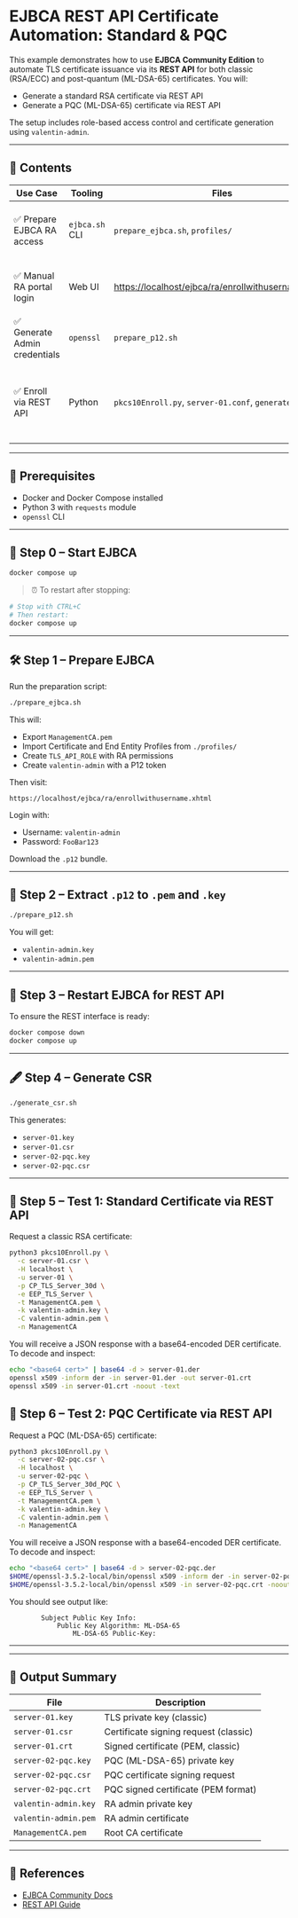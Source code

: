 
# EJBCA REST API Certificate Automation: Standard & PQC

This example demonstrates how to use **EJBCA Community Edition** to automate TLS certificate issuance via its **REST API** for both classic (RSA/ECC) and post-quantum (ML-DSA-65) certificates. You will:

- Generate a standard RSA certificate via REST API
- Generate a PQC (ML-DSA-65) certificate via REST API

The setup includes role-based access control and certificate generation using `valentin-admin`.

---

## 📁 Contents

| Use Case                  | Tooling        | Files                                                                                                      | Description                                            |
| ------------------------- | -------------- | ---------------------------------------------------------------------------------------------------------- | ------------------------------------------------------ |
| ✅ Prepare EJBCA RA access | `ejbca.sh` CLI | `prepare_ejbca.sh`, `profiles/`                                                                            | Sets up profiles, roles, and the admin user            |
| ✅ Manual RA portal login  | Web UI         | [https://localhost/ejbca/ra/enrollwithusername.xhtml](https://localhost/ejbca/ra/enrollwithusername.xhtml) | Used to download `valentin-admin.p12` bundle           |
| ✅ Generate Admin credentials  | `openssl`      | `prepare_p12.sh`                                                                                           | Converts `p12` into `.pem` and `.key`                  |
| ✅ Enroll via REST API     | Python         | `pkcs10Enroll.py`, `server-01.conf`, `generate_csr.sh`                                                     | Generates CSR and sends request to EJBCA REST endpoint |

---

## 🧌 Prerequisites

* Docker and Docker Compose installed
* Python 3 with `requests` module
* `openssl` CLI

---

## 🚀 Step 0 – Start EJBCA

```bash
docker compose up
```

> ⏰ To restart after stopping:

```bash
# Stop with CTRL+C
# Then restart:
docker compose up
```

---

## 🛠️ Step 1 – Prepare EJBCA

Run the preparation script:

```bash
./prepare_ejbca.sh
```

This will:

* Export `ManagementCA.pem`
* Import Certificate and End Entity Profiles from `./profiles/`
* Create `TLS_API_ROLE` with RA permissions
* Create `valentin-admin` with a P12 token

Then visit:

```url
https://localhost/ejbca/ra/enrollwithusername.xhtml
```

Login with:

* Username: `valentin-admin`
* Password: `FooBar123`

Download the `.p12` bundle.

---

## 🔐 Step 2 – Extract `.p12` to `.pem` and `.key`

```bash
./prepare_p12.sh
```

You will get:

* `valentin-admin.key`
* `valentin-admin.pem`

---

## 🔁 Step 3 – Restart EJBCA for REST API

To ensure the REST interface is ready:

```bash
docker compose down
docker compose up
```

---

## 🖋️ Step 4 – Generate CSR

```bash
./generate_csr.sh
```

This generates:

* `server-01.key`
* `server-01.csr`
* `server-02-pqc.key`
* `server-02-pqc.csr`

---


## 🧪 Step 5 – Test 1: Standard Certificate via REST API

Request a classic RSA certificate:

```bash
python3 pkcs10Enroll.py \
  -c server-01.csr \
  -H localhost \
  -u server-01 \
  -p CP_TLS_Server_30d \
  -e EEP_TLS_Server \
  -t ManagementCA.pem \
  -k valentin-admin.key \
  -C valentin-admin.pem \
  -n ManagementCA
```

You will receive a JSON response with a base64-encoded DER certificate. To decode and inspect:

```bash
echo "<base64 cert>" | base64 -d > server-01.der
openssl x509 -inform der -in server-01.der -out server-01.crt
openssl x509 -in server-01.crt -noout -text
```

## 🧪 Step 6 – Test 2: PQC Certificate via REST API

Request a PQC (ML-DSA-65) certificate:

```bash
python3 pkcs10Enroll.py \
  -c server-02-pqc.csr \
  -H localhost \
  -u server-02-pqc \
  -p CP_TLS_Server_30d_PQC \
  -e EEP_TLS_Server \
  -t ManagementCA.pem \
  -k valentin-admin.key \
  -C valentin-admin.pem \
  -n ManagementCA
```

You will receive a JSON response with a base64-encoded DER certificate. To decode and inspect:

```bash
echo "<base64 cert>" | base64 -d > server-02-pqc.der
$HOME/openssl-3.5.2-local/bin/openssl x509 -inform der -in server-02-pqc.der -out server-02-pqc.crt
$HOME/openssl-3.5.2-local/bin/openssl x509 -in server-02-pqc.crt -noout -text
```

You should see output like:
```
        Subject Public Key Info:
            Public Key Algorithm: ML-DSA-65
                ML-DSA-65 Public-Key:
```

---



---


## 📆 Output Summary

| File                   | Description                         |
| ---------------------- | ----------------------------------- |
| `server-01.key`        | TLS private key (classic)           |
| `server-01.csr`        | Certificate signing request (classic)|
| `server-01.crt`        | Signed certificate (PEM, classic)   |
| `server-02-pqc.key`    | PQC (ML-DSA-65) private key         |
| `server-02-pqc.csr`    | PQC certificate signing request     |
| `server-02-pqc.crt`    | PQC signed certificate (PEM format) |
| `valentin-admin.key`   | RA admin private key                |
| `valentin-admin.pem`   | RA admin certificate                |
| `ManagementCA.pem`     | Root CA certificate                 |

---

## 🔗 References

* [EJBCA Community Docs](https://doc.primekey.com/ejbca)
* [REST API Guide](https://docs.keyfactor.com/ejbca/latest/ejbca-rest-interface)